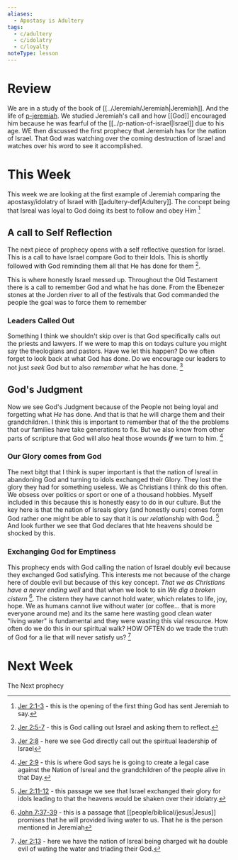 ```yaml
---
aliases:
  - Apostasy is Adultery
tags:
  - c/adultery
  - c/idolatry
  - c/loyalty
noteType: lesson
---
```

# Review
We are in a study of the book of [[../Jeremiah/Jeremiah|Jeremiah]].  And the life of [p-jeremiah](../p-jeremiah.md). We studied Jeremiah's call and how [[God]] encouraged him because he was fearful of the [[../p-nation-of-israel|Israel]] due to his age. WE then discussed the first prophecy that Jeremiah has for the nation of Israel. That God was watching over the coming destruction of Israel and watches over his word to see it accomplished.

# This Week
This week we are looking at the first example of Jeremiah comparing the apostasy/idolatry of Israel with [[adultery-def|Adultery]]. The concept being that Isreal was loyal to God doing its best to follow and obey Him [^b1]

[^b1]: [Jer 2:1-3](Jer%202.md) - this is the opening of the first thing God has sent Jeremiah to say.

## A call to Self Reflection
The next piece of prophecy opens with a self reflective question for Israel. This is a call to have Israel compare God to their Idols. This is shortly followed with God reminding them all that He has done for them [^b2].

This is where honestly Israel messed up. Throughout the Old Testament there is a call to remember God and what he has done. From the Ebenezer stones at the Jorden river to all of the festivals that God commanded the people the goal was to force them to remember

[^b2]: [Jer 2:5-7](Jer%202.md) - this is God calling out Israel and asking them to reflect.

### Leaders Called Out
Something I think we shouldn't skip over is that God specifically calls out the priests and lawyers. If we were to map this on todays culture you might say the theologians and pastors. Have we let this happen? Do we often forget to look back at what God has done. Do we encourage our leaders to not just *seek* God but to also *remember* what he has done. [^b3]

[^b3]: [Jer 2:8](Jer%202.md) - here we see God directly call out the spiritual leadership of Israel 

## God's Judgment
Now we see God's Judgment because of the People not being loyal and forgetting what *He* has done. And that is that he will charge them and their grandchildren. I think this is important to remember that of the the problems that our families have take generations to fix. But we also know from other parts of scripture that God will also heal those wounds ***if*** we turn to him. [^b4]

[^b4]: [Jer 2:9](Jer%202.md) - this is where God says he is going to create a legal case against the Nation of Isreal and the grandchildren of the people alive in that Day.

### Our Glory comes from God
The next bitgt that I think is super important is that the nation of Isreal in abandoning God and turning to idols exchanged their Glory. They lost the glory they had for something useless. We as Christians I think do this often. We obsess over politics or sport or one of a thousand hobbies. Myself included in this because this is honestly easy to do in our culture. But the key here is that  the nation of Isreals glory (and honestly ours) comes form God rather one might be able to say that it is *our relationship* with God. [^b5] And look further we see that God declares that hte heavens should be shocked by this.

[^b5]: [Jer 2:11-12](Jer%202.md) - this passage we see that Israel exchanged their glory for idols leading to that the heavens would be shaken over their idolatry.

### Exchanging God for Emptiness
This prophecy ends  with God calling the nation of Israel doubly evil because they exchanged God satisfying. This interests me not because of the charge here of double evil but because of this key concept. *That we as Christians have a never ending well* and that when we look to sin *We dig a broken cistern* [^b6]. The cistern they have cannot hold water, which relates to life, joy, hope. We as humans cannot live without water (or coffee... that is more everyone around me) and its the same here wasting good clean water "living water" is fundamental and they were wasting this vial resource. How often do we do this in our spiritual walk? HOW OFTEN do we trade the truth of God for a lie that will never satisfy us? [^b7]


[^b6]: [John 7:37-39](John%207.md) - this is a passage that [[people/biblical/jesus|Jesus]] promises that he will provided living water to us. That he is the person mentioned in Jeremiah
[^b7]: [Jer 2:13](Jer%202.md) - here we have the nation of Isreal being charged wit ha double evil of wating the water and triading their God.

# Next Week
The Next prophecy